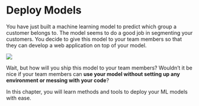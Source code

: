 # Deploy Models

You have just built a machine learning model to predict which group a customer belongs to. The model seems to do a good job in segmenting your customers. You decide to give this model to your team members so that they can develop a web application on top of your model.

![](https://miro.medium.com/max/700/1*pxPlfd5nl8I8N8tnj0WieQ.png)

Wait, but how will you ship this model to your team members? Wouldn’t it be nice if your team members can **use your model without setting up any environment or messing with your code**?

In this chapter, you will learn methods and tools to deploy your ML models with ease. 